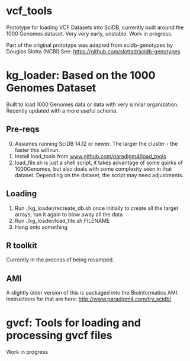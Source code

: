 vcf_tools
=========

Prototype for loading VCF Datasets into SciDB, currently built around the 1000 Genomes dataset.
Very very early, unstable. Work in progress.

Part of the original prototype was adapted from scidb-genotypes by Douglas Slotta (NCBI)
See: https://github.com/slottad/scidb-genotypes

# kg_loader: Based on the 1000 Genomes Dataset
Built to load 1000 Genomes data or data with very similar organization.
Recently updated with a more useful schema.

## Pre-reqs
0. Assumes running SciDB 14.12 or newer. The larger the cluster - the faster this will run. 
1. Install load_tools from www.github.com/paradigm4/load_tools
2. load_file.sh is just a shell script, it takes advantage of some quirks of 1000Genomes, but also deals with some complexity seen in that dataset. Depending on the dataset, the script may need adjustments.

## Loading
1. Run ./kg_loader/recreate_db.sh once initially to create all the target arrays; run it again to blow away all the data
2. Run ./kg_loader/load_file.sh FILENAME
3. Hang onto something

## R toolkit
Currently in the process of being revamped.

## AMI
A slightly older version of this is packaged into the Bioinformatics AMI. Instructions for that are here: http://www.paradigm4.com/try_scidb/

# gvcf: Tools for loading and processing gvcf files
Work in progress
